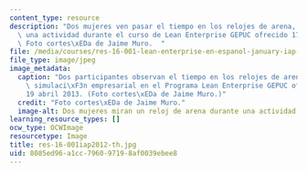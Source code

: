 ```yaml
---
content_type: resource
description: "Dos mujeres ven pasar el tiempo en los relojes de arena, ya que completa\
  \ una actividad durante el curso de Lean Enterprise GEPUC ofrecido 17-19 abril 2013.\
  \ Foto cortes\xEDa de Jaime Muro.  "
file: /media/courses/res-16-001-lean-enterprise-en-espanol-january-iap-2012/8085ed96a1cc796097198af0039ebee8_res-16-001iap2012-th.jpg
file_type: image/jpeg
image_metadata:
  caption: "Dos participantes observan el tiempo en los relojes de arena durante la\
    \ simulaci\xF3n empresarial en el Programa Lean Enterprise GEPUC ofrecido 17\u2013\
    19 abril 2013. (Foto cortes\xEDa de Jaime Muro.)"
  credit: "Foto cortes\xEDa de Jaime Muro."
  image-alt: Dos mujeres miran un reloj de arena durante una actividad en clase.
learning_resource_types: []
ocw_type: OCWImage
resourcetype: Image
title: res-16-001iap2012-th.jpg
uid: 8085ed96-a1cc-7960-9719-8af0039ebee8
---
```


